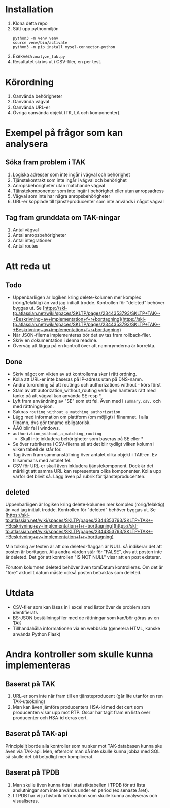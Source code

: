 # Installation
1. Klona detta repo
2. Sätt upp pythonmiljön
    ```
   python3 -m venv venv
   source venv/bin/activate
   python3 -m pip install mysql-connector-python
   ```
3. Exekvera `analyze_tak.py`
4. Resultatet skrivs ut i CSV-filer, en per test. 

# Körordning
1. Oanvända behörigheter
2. Oanvända vägval
3. Oanvända URL-er
4. Övriga oanvända objekt (TK, LA och komponenter).

# Exempel på frågor som kan analysera
## Söka fram problem i TAK
1. Logiska adresser som inte ingår i vägval och behörighet
2. Tjänstekontrakt som inte ingår i vägval och behörighet
3. Anropsbehörigheter utan matchande vägval
4. Tjänstekomponenter som inte ingår i behörighet eller utan anropsadress
5. Vägval som inte har några anropsbehörigheter
6. URL-er kopplade till tjänsteproducenter som inte används i något vägval

## Tag fram grunddata om TAK-ningar 
1. Antal vägval
2. Antal anropsbehörigheter
3. Antal integrationer
4. Antal routes

# Att reda ut
## Todo
* Uppenbarliigen är logiken kring delete-kolumen mer komplex (rörig/felaktig) än vad jag initialt trodde. Kontrollen för "deleted" behöver byggas ut. Se [https://skl-tp.atlassian.net/wiki/spaces/SKLTP/pages/2344353793/SKLTP+TAK+-+Beskrivning+av+implementation+f+r+borttagning](https://skl-tp.atlassian.net/wiki/spaces/SKLTP/pages/2344353793/SKLTP+TAK+-+Beskrivning+av+implementation+f+r+borttagning)
* När JSON-filerna implementeras bör det ev tas fram rollback-filer.
* Skriv en dokumentation i denna readme.
* Överväg att lägga på en kontroll över att namnrymderna är korrekta.

## Done
* Skriv något om vikten av att kontrollerna sker i rätt ordning.
* Kolla att URL-er inte baseras på IP-adress utan på DNS-namn.
* Ändra turordning så att routings och authorizations without - körs först
* Stäm av att autorization_without_routing verkligen hanteras rätt med tanke på att vägval kan använda SE resp *.
* Lyft fram användning av "SE" som ett fel. Även med i `summary.csv.` och med rättnings-json.
* Saknas `routing_without_a_matching_authorization`
* Lägg med information om plattform (om möjligt) i filnamnet. I alla filnamn, dvs gör tpname obligatorisk.
* ÅÄÖ blir fel i windows.
* `authoriztion_without_a_matching_routing`
    * Skall inte inkludera behörigheter som baseras på SE eller *
* Se över rubrikerna i CSV-filerna så att det blir tydligt vilken kolumn i vilken tabell de står för.
* Tag även fram sammanställning över antalet olika objekt i TAK-en. Ev tillsammans med antalet fel.
* CSV för URL-er skall även inkludera tjänstekomponent. Dock är det märkligt att samma URL kan representera olika komponenter. Kolla upp varför det blivit så. Lägg även på rubrik för tjänsteproducenten.
## deleted
Uppenbarliigen är logiken kring delete-kolumen mer komplex (rörig/felaktig) än vad jag initialt trodde. Kontrollen för "deleted" behöver byggas ut. Se [https://skl-tp.atlassian.net/wiki/spaces/SKLTP/pages/2344353793/SKLTP+TAK+-+Beskrivning+av+implementation+f+r+borttagning](https://skl-tp.atlassian.net/wiki/spaces/SKLTP/pages/2344353793/SKLTP+TAK+-+Beskrivning+av+implementation+f+r+borttagning)

Min tolknig av texten är att om deleted-flaggan är NULL så
indikerar det att posten är borttagen. Alla andra värden står för "FALSE", dvs att posten inte är deleted. Det gör att kontrollen "IS NOT NULL" visar att en post existerar.

Förutom kolumnen deleted behöver även tomDatum kontrolleras. Om det är "före" aktuellt datum måste också posten betraktas som deleted.



# Utdata
* CSV-filer som kan läsas in i excel med listor över de problem som identifierats
* BS-JSON beställningsfiler med de rättningar som kan/bör göras av en TAK
* Tillhandahålla informationen via en webbsida (generera HTML, kanske använda Python Flask)

# Andra kontroller som skulle kunna implementeras

## Baserat på TAK
1. URL-er som inte når fram till en tjänsteproducent (går lite utanför en ren TAK-utsökning)
2. Man kan även jämföra producenters HSA-id med det cert som producenten visar upp mot RTP. Oscar har tagit fram en lista över producenter och HSA-id deras cert.

## Baserat på TAK-api
Principiellt borde alla kontroller som nu sker mot TAK-databasen kunna ske även via TAK-api. Men, eftersom man då inte skulle kunna jobba med SQL så skulle det bli betydligt mer komplicerat.

## Baserat på TPDB
1. Man skulle även kunna titta i statistiktabellen i TPDB för att lista anslutningar som inte används under en period (ex senaste året).
2. I TPDB har vi ju historik information som skulle kunna analyseras och visualiseras.
